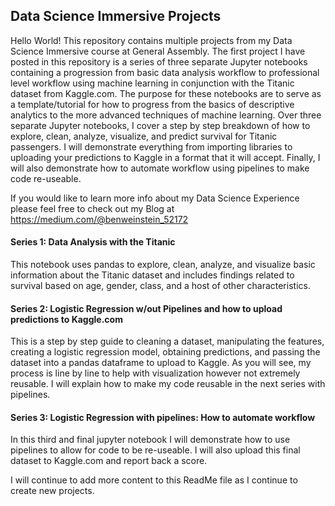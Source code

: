## Data Science Immersive Projects

Hello World! This repository contains multiple projects from my Data Science Immersive course at General Assembly.
The first project I have posted in this repository is a series of three separate Jupyter notebooks containing a progression from basic data analysis workflow to professional level workflow using machine learning in conjunction with the Titanic dataset from Kaggle.com. The purpose for these notebooks are to serve as a template/tutorial for how to progress from the basics of descriptive analytics to the more advanced techniques of machine learning. Over three separate Jupyter notebooks, I cover a step by step breakdown of how to explore, clean, analyze, visualize, and predict survival for Titanic passengers. I will demonstrate everything from importing libraries to uploading your predictions to Kaggle in a format that it will accept. Finally, I will also demonstrate how to automate workflow using pipelines to make code re-useable.

If you would like to learn more info about my Data Science Experience please feel free to check out my Blog at https://medium.com/@benweinstein_52172


#### Series 1: Data Analysis with the Titanic
This notebook uses pandas to explore, clean, analyze, and visualize basic information about the Titanic dataset and includes findings related to survival based on age, gender, class, and a host of other characteristics.

#### Series 2: Logistic Regression w/out Pipelines and how to upload predictions to Kaggle.com
This is a step by step guide to cleaning a dataset, manipulating the features, creating a logistic regression model, obtaining predictions, and passing the dataset into a pandas dataframe to upload to Kaggle. As you will see, my process is line by line to help with visualization however not extremely reusable. I will explain how to make my code reusable in the next series with pipelines.

#### Series 3: Logistic Regression with pipelines: How to automate workflow
In this third and final jupyter notebook I will demonstrate how to use pipelines to allow for code to be re-useable. I will also upload this final dataset to Kaggle.com and report back a score. 


I will continue to add more content to this ReadMe file as I continue to create new projects.  
